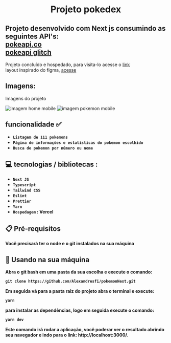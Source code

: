 <h1 align="center" >Projeto pokedex</h1>

<h2> 
   Projeto desenvolvido com Next js consumindo as seguintes API's: <br>
    <a href="https://pokeapi.co/"> pokeapi.co </a>
    <br>
    <a href="https://pokeapi.glitch.me"> pokeapi glitch </a>
 </h2>
 
 <p> 
    Projeto concluído e hospedado, para visita-lo acesse o 
    <a href="https://pokedev-next.vercel.app/">link</a> <br>
     layout inspirado do figma, <a href="https://www.figma.com/file/3rb6bhlSxPhOlJwhfv9jPK/Pok%C3%A9dex-(Community)?type=design&node-id=0-1&t=LOcNJJafKYAKzjzO-0" > acesse </a>
 </p>
 
 
 <div> 
    <h2>Imagens:</h2>
    <p>Imagens do projeto</p>
    <img src= "https://github.com/Alexandresfi/pokemonNext/assets/81328399/ce6d2f9d-225f-4bfe-af30-32109b1d7652.png" alt="imagem home mobile" />
    <img src= "https://github.com/Alexandresfi/pokemonNext/assets/81328399/51f7d78f-5bca-40eb-ba3b-b5ac13e08ef0.png" alt="imagem pokemon mobile" />
 </div>

<h2> 
 funcionalidade ✅
</h2>

- <strong> `Listagem de 111 pokemons` </strong>
- <strong> `Página de informações e estatísticas do pokemon escolhido` </strong>
- <strong> `Busca de pokemon por número ou nome` </strong>


<h2> 
 💻 tecnologias / bibliotecas :
</h2>

- <strong> `Next JS` <strong>
- <strong> `Typescript` <strong>
- <strong> `Tailwind CSS` <strong>
- <strong> `Eslint` <strong>
- <strong> `Prettier` <strong>
- <strong> `Yarn`<strong>
- <strong> `Hospedagem` <strong> : Vercel

<h2>
    📋 Pré-requisitos
</h2>

<p> Você precisará ter o node e o git instalados na sua máquina</p>

<h2>
    🔧 Usando na sua máquina
</h2>
Abra o git bash em uma pasta da sua escolha e execute o comando:

```md
git clone https://github.com/Alexandresfi/pokemonNext.git
```

Em seguida vá para a pasta raiz do projeto abra o terminal e execute:

```md
yarn
```

para instalar as dependências, logo em seguida execute o comando:

```md
yarn dev
```

Este comando irá rodar a aplicação, você poderar ver o resultado abrindo seu navegador e indo para o link: http://localhost:3000/.
